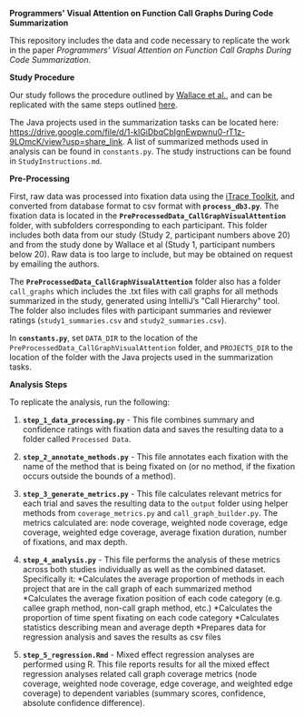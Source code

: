 **Programmers' Visual Attention on Function Call Graphs During Code Summarization**

This repository includes the data and code necessary to replicate the work in the paper _Programmers' Visual Attention on Function Call Graphs During Code Summarization_.

**Study Procedure**

Our study follows the procedure outlined by [Wallace et al.](https://ieeexplore.ieee.org/abstract/document/10938844?casa_token=JCsNnZD8oMkAAAAA:0TxPe6HbhkV6x-GSBmOzGBMhHK0Yq-fI7dyUadcy93J99qdCKT4XFE1RiSgLlYxo0rdyBz5G7w>), and can be replicated with the same steps outlined [here](https://github.com/aakashba/EyeContext-TSE).

The Java projects used in the summarization tasks can be located here: https://drive.google.com/file/d/1-klGiDbqCbIgnEwpwnu0-rT1z-9LOmcK/view?usp=share_link. A list of summarized methods used in analysis can be found in ``constants.py``. The study instructions can be found in ``StudyInstructions.md``.


**Pre-Processing**

First, raw data was processed into fixation data using the [iTrace Toolkit](https://ieeexplore.ieee.org/document/10172570), and converted from database format to csv format with **``process_db3.py``**. The fixation data is located in the **``PreProcessedData_CallGraphVisualAttention``** folder, with subfolders corresponding to each participant. This folder includes both data from our study (Study 2, participant numbers above 20) and from the study done by Wallace et al (Study 1, participant numbers below 20). Raw data is too large to include, but may be obtained on request by emailing the authors.


The **``PreProcessedData_CallGraphVisualAttention``** folder also has a folder ``call_graphs`` which includes the .txt files with call graphs for all methods summarized in the study, generated using IntelliJ’s "Call Hierarchy" tool. The folder also includes files with participant summaries and reviewer ratings (``study1_summaries.csv`` and ``study2_summaries.csv``).

In **``constants.py``**, set ``DATA_DIR`` to the location of the ``PreProcessedData_CallGraphVisualAttention`` folder, and ``PROJECTS_DIR`` to the location of the folder with the Java projects used in the summarization tasks.


**Analysis Steps**

To replicate the analysis, run the following:

1. **``step_1_data_processing.py``** - This file combines summary and confidence ratings with fixation data and saves the resulting data to a folder called ``Processed Data``.

2. **``step_2_annotate_methods.py``** - This file annotates each fixation with the name of the method that is being fixated on (or no method, if the fixation occurs outside the bounds of a method).
  
3. **``step_3_generate_metrics.py``** - This file calculates relevant metrics for each trial and saves the resulting data to the ``output`` folder using helper methods from ``coverage_metrics.py`` and ``call_graph_builder.py``. The metrics calculated are: node coverage, weighted node coverage, edge coverage, weighted edge coverage, average fixation duration, number of fixations, and max depth.
   
4. **``step_4_analysis.py``** - This file performs the analysis of these metrics across both studies individually as well as the combined dataset. Specifically it:
   *Calculates the average proportion of methods in each project that are in the call graph of each summarized method
   *Calculates the average fixation position of each code category (e.g. callee graph method, non-call graph method, etc.)
   *Calculates the proportion of time spent fixating on each code category
   *Calculates statistics describing mean and average depth
   *Prepares data for regression analysis and saves the results as csv files
   
5. **``step_5_regression.Rmd``** - Mixed effect regression analyses are performed using R. This file reports results for all the mixed effect regression analyses related call graph coverage metrics (node coverage, weighted node coverage, edge coverage, and weighted edge coverage) to dependent variables (summary scores, confidence, absolute confidence difference).
